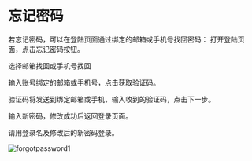 # 忘记密码
若忘记密码，可以在登陆页面通过绑定的邮箱或手机号找回密码：
打开登陆页面，点击忘记密码按钮。

选择邮箱找回或手机号找回

输入账号绑定的邮箱或手机号，点击获取验证码。

验证码将发送到绑定邮箱或手机，输入收到的验证码，点击下一步。

输入新密码，修改成功后返回登录页面。

请用登录名及修改后的新密码登录。

![forgotpassword1](https://docimages.blob.core.chinacloudapi.cn/images/Console/Login/V3login1.png)